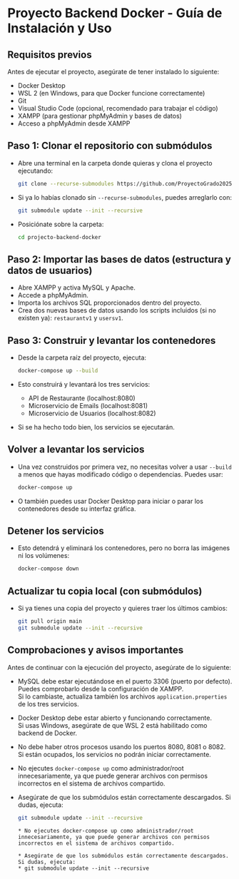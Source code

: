 
# Proyecto Backend Docker - Guía de Instalación y Uso

## Requisitos previos

Antes de ejecutar el proyecto, asegúrate de tener instalado lo siguiente:

- Docker Desktop  
- WSL 2 (en Windows, para que Docker funcione correctamente)  
- Git  
- Visual Studio Code (opcional, recomendado para trabajar el código)  
- XAMPP (para gestionar phpMyAdmin y bases de datos)  
- Acceso a phpMyAdmin desde XAMPP  

## Paso 1: Clonar el repositorio con submódulos

- Abre una terminal en la carpeta donde quieras y clona el proyecto ejecutando:

  ```bash
  git clone --recurse-submodules https://github.com/ProyectoGrado2025/proyecto-backend-docker
  ```

- Si ya lo habías clonado sin `--recurse-submodules`, puedes arreglarlo con:

  ```bash
  git submodule update --init --recursive
  ```

- Posiciónate sobre la carpeta:

  ```bash
  cd projecto-backend-docker
  ```

## Paso 2: Importar las bases de datos (estructura y datos de usuarios)

- Abre XAMPP y activa MySQL y Apache.  
- Accede a phpMyAdmin.  
- Importa los archivos SQL proporcionados dentro del proyecto.  
- Crea dos nuevas bases de datos usando los scripts incluidos (si no existen ya): `restaurantv1` y `usersv1`.  

## Paso 3: Construir y levantar los contenedores

- Desde la carpeta raíz del proyecto, ejecuta:

  ```bash
  docker-compose up --build
  ```

- Esto construirá y levantará los tres servicios:

  - API de Restaurante (localhost:8080)  
  - Microservicio de Emails (localhost:8081)  
  - Microservicio de Usuarios (localhost:8082)  

- Si se ha hecho todo bien, los servicios se ejecutarán.  

## Volver a levantar los servicios

- Una vez construidos por primera vez, no necesitas volver a usar `--build` a menos que hayas modificado código o dependencias. Puedes usar:

  ```bash
  docker-compose up
  ```

- O también puedes usar Docker Desktop para iniciar o parar los contenedores desde su interfaz gráfica.  

## Detener los servicios

- Esto detendrá y eliminará los contenedores, pero no borra las imágenes ni los volúmenes:

  ```bash
  docker-compose down
  ```

## Actualizar tu copia local (con submódulos)

- Si ya tienes una copia del proyecto y quieres traer los últimos cambios:

  ```bash
  git pull origin main
  git submodule update --init --recursive
  ```

## Comprobaciones y avisos importantes

Antes de continuar con la ejecución del proyecto, asegúrate de lo siguiente:

- MySQL debe estar ejecutándose en el puerto 3306 (puerto por defecto).  
  Puedes comprobarlo desde la configuración de XAMPP.  
  Si lo cambiaste, actualiza también los archivos `application.properties` de los tres servicios.

- Docker Desktop debe estar abierto y funcionando correctamente.  
  Si usas Windows, asegúrate de que WSL 2 está habilitado como backend de Docker.

- No debe haber otros procesos usando los puertos 8080, 8081 o 8082.  
  Si están ocupados, los servicios no podrán iniciar correctamente.

- No ejecutes `docker-compose up` como administrador/root innecesariamente, ya que puede generar archivos con permisos incorrectos en el sistema de archivos compartido.

- Asegúrate de que los submódulos están correctamente descargados. Si dudas, ejecuta:

  ```bash
  git submodule update --init --recursive
  ```

      * No ejecutes docker-compose up como administrador/root innecesariamente, ya que puede generar archivos con permisos incorrectos en el sistema de archivos compartido.

      * Asegúrate de que los submódulos están correctamente descargados. Si dudas, ejecuta:
      * git submodule update --init --recursive
